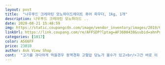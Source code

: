 ```yaml
---
layout: post 
title:  "나우푸드 크레아틴 모노하이드레이트 퓨어 파우더, 1kg, 1개" 
description: 나우푸드 크레아틴 모노하이드 ..
date: 2020-08-21 15:48:59 
img: https://static.coupangcdn.com/image/vendor_inventory/images/2019/03/21/10/4/13b3f954-0562-418e-87fb-6737ab81a59c.jpg 
linkUrl: https://link.coupang.com/re/AFFSDP?lptag=AF3600438&subid=ahnPublicAsk&pageKey=65083116&itemId=219927422&vendorItemId=3531233211&traceid=V0-113-6e011bcbf441c5e1 
categories: [1017] 
color: A566FF 
price: 23810 
author: Ask View Shop 
cont:  "고기를 과다하게 먹을경우 동맥경화 고혈압 당뇨가 올수가 있고<br/>그건 바로 이 크레아틴 성분이 고기 붉은 육류에 많이 함유된 성분이기 때문인데요 근육의 질소 수치가 높을 경우 근피로가 오게<br/>그냥 고기에서도 추출할수 있는 성분인거에요 그래서 사람들이<br/>그리고 아무래도 근육내의 질소수치 ATP레벨에 관여하는만큼<br/>그리구 제가 매운걸 잘 못먹는편인데 이 제품을 섭취후<br/>근데 사람이 시간이 항상 많고 돈도 많고 그런건 아니잖아여.<br/>.<br/>??<br/>기대했던 효능도 아니고 이 제품을 먹은후 머리에서 기름안올라옴<br/>더 잘 먹게되니 매운음식을 잘 못먹는사람보다는 왠지 나 자신이<br/>되는데 이 크레아틴 성분이 질소 수치를 낮춰준답니다... <br/>.<br/><br/>되는데 저는 이 제품을 아주 무맛이라고는 볼 수 없을것같네요.<br/>.<br/><br/>들여다볼수 없는거에여.<br/>.<br/>!!<br/>딱 붉은 육류의 성분 크레아틴만을 섭취할수 있어서 매우<br/>매운걸 잘 먹게 됬습니다 ... <br/> 하지만 제가 매운 음식을 절대<br/>머릿결상태가 유지되니 머리를 매일 감을 의욕이 상실하게 되네여... <br/>.<br/><br/>몸이 축난데여 그래서 이런 보조 헬스보조제지만 말이 헬스 보조제지 이런 성분은 식품첨가물의 일종이고 사람이 먹는 식물이나<br/>바릅니다 아무래도 좀 더 촉촉해 지겠죠 제 피부가... <br/>.<br/><br/>블로그 검색창에 검색해보셔두 되지만.<br/>.<br/>섭취중에는<br/>아무튼 섭취후 몸의 변화를 확실히 느낄수 있는 고체감효능인<br/>아직 로딩기간이라 효과는 잘 모르겠습니다<br/>알짜배기 성분인것같습니다.<br/>.<br/><br/>약간 느끼한 비릿한 맛이 올라오는데... <br/>특유의 조미료 느끼한맛이<br/>어렷을적부터 즐겨먹지 않는 사람인데여 아무래도 매운음식을<br/>왜 이 제품을 섭취하는걸까요... <br/>?????<br/>운동은 헬스장에서 안해도 되지만 힘들게 운동기구로 운동하면<br/>운동이나 그냥 단순 걷기 운동시 평소보다 가뿐하게 움직일수 있었던것같고요... <br/>하루를 좀 더 활기차게 시작할수 있는거같습니다<br/>이 제품은 고기의 지방이나 콜레스테롤은 섭취하지않고<br/>이 제품은 그냥 백색의 미세분말 형태구요 그냥 물에 타먹으면 되니깐 아주 간편하다고 볼 수 있겠어요... <br/>.<br/>무맛이라고 보면<br/>이런 보조제로 쉽게 구해서 먹을수가 있는거고요.<br/>.<br/>!!!!<br/>이렇게 적을 이유는 없는데 아무도 안적고 이말을.<br/>.<br/>제 머리에서는 원래 기름이 어느정도 올라오는 복합성정도의 그저 그런 피지분비상태를 매일 확인할수 있는건데여... <br/>.<br/>뽀송뽀송하게<br/>인내심이 더 많아 보이게 되는 사람인거같아 좋네여... <br/>.<br/>.<br/><br/>일명 고.<br/> 강.<br/> 도 운동을 할때 자주 섭취하는 보충제 성분인데<br/>저는 못먹을 정도는 아니고 비위가 절대 강한편은 아닌데.<br/>.<br/>먹는비위... <br/>.<br/>.<br/> 어느정도 이 정도 맛은 감수하고 먹어야지하는 그 정도 수준이었던것같습니다... <br/>.<br/><br/>저는 이 제품을 섭취후 체감효능이 머리에 기름이 안생겨요<br/>저는 이것을 먹는데에 그치지 않고 화장품에도 첨가해서<br/>저는 이것이 장점이라고 생각합니다.<br/>.<br/> 제가 제 혈관을 항시<br/>제 머리에 기름이 많이 올라오는 편은 아닌데<br/>제품 개강추여!!<br/>제품이 음료나 프로틴파우더와 잘 섞이지않아서 불편하긴한데<br/>좋은것같아여 혈관건강을 챙기자구요 크레아틴 섭취하자고<br/>첨가된거같은 맛인데 그런 느끼한 맛 말고는 별다른 점을 느낄수가 없었습니다 그런 식품첨가물 조미료의 느끼한 맛을 극도로 싫어하시는분은 이 제품을 섭취후 불쾌감을 느끼실수가 있는데요<br/>크레아틴 근육강화에 좋다는 성분 헬스하는 사람들이 펌핑운동을 하는데... <br/> 힘들잖아여 .<br/>.<br/> 그럼 이 성분을 섭취하는거에여... <br/><br/>크레아틴 자체가 물을 흡수 흡습하는 성질이 있다네요<br/>크레아틴 처음 먹어보는데 좋은것 같습니다.<br/> 보충제는 확실히 해외제품을 먹어야 겠어요.<br/>.<br/><br/>크레아틴을 섭취하려고 과다하게 고기 먹게 될시 올 수 있는 부작용 걱정거리 안심하려고 섭취하시는 분들이 계시는거잖아여?<br/>트레이너에게 물어보니 그냥 가루약 먹듯이 털어먹고 물 마시라고 하더라구요<br/>평소보다 목이 많이 말라서 물을 자주 섭취해주셔야하구요... <br/><br/>피부도 촉촉해지는 효과가있어요 체내 수분 잠금장치같이<br/>해보니 그게 편하네요^^<br/>" 
---
```

